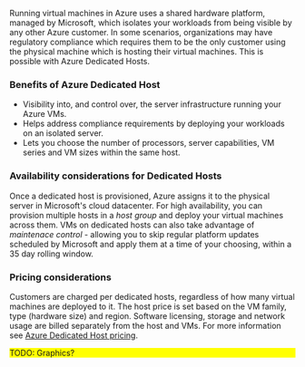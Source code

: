 Running virtual machines in Azure uses a shared hardware platform, managed by Microsoft, which isolates your workloads from being visible by any other Azure customer. In some scenarios, organizations may have regulatory compliance which requires them to be the only customer using the physical machine which is hosting their virtual machines. This is possible with Azure Dedicated Hosts.

### Benefits of Azure Dedicated Host
+ Visibility into, and control over, the server infrastructure running your Azure VMs.
+ Helps address compliance requirements by deploying your workloads on an isolated server.
+ Lets you choose the number of processors, server capabilities, VM series and VM sizes within the same host.

### Availability considerations for Dedicated Hosts
Once a dedicated host is provisioned, Azure assigns it to the physical server in Microsoft's cloud datacenter. For high availability, you can provision multiple hosts in a *host group* and deploy your virtual machines across them. VMs on dedicated hosts can also take advantage of *maintenace control* - allowing you to skip regular platform updates scheduled by Microsoft and apply them at a time of your choosing, within a 35 day rolling window.

### Pricing considerations
Customers are charged per dedicated hosts, regardless of how many virtual machines are deployed to it. The host price is set based on the VM family, type (hardware size) and region. Software licensing, storage and network usage are billed separately from the host and VMs. For more information see [Azure Dedicated Host pricing](https://aka.ms/ADHPricing).

<div style="background:yellow;">
TODO: Graphics? 
</div>

